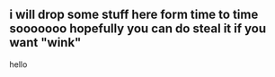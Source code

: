 <h2>i will drop some stuff here form time to time sooooooo hopefully you can do steal it if you want "wink"</h2>

hello
